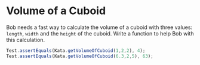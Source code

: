 #  Volume of a Cuboid

Bob needs a fast way to calculate the volume of a cuboid with three values: `length`, `width` and the `height` of the cuboid. Write a function to help Bob with this calculation.



```javascript
Test.assertEquals(Kata.getVolumeOfCuboid(1,2,2), 4);
Test.assertEquals(Kata.getVolumeOfCuboid(6.3,2,5), 63);
```

